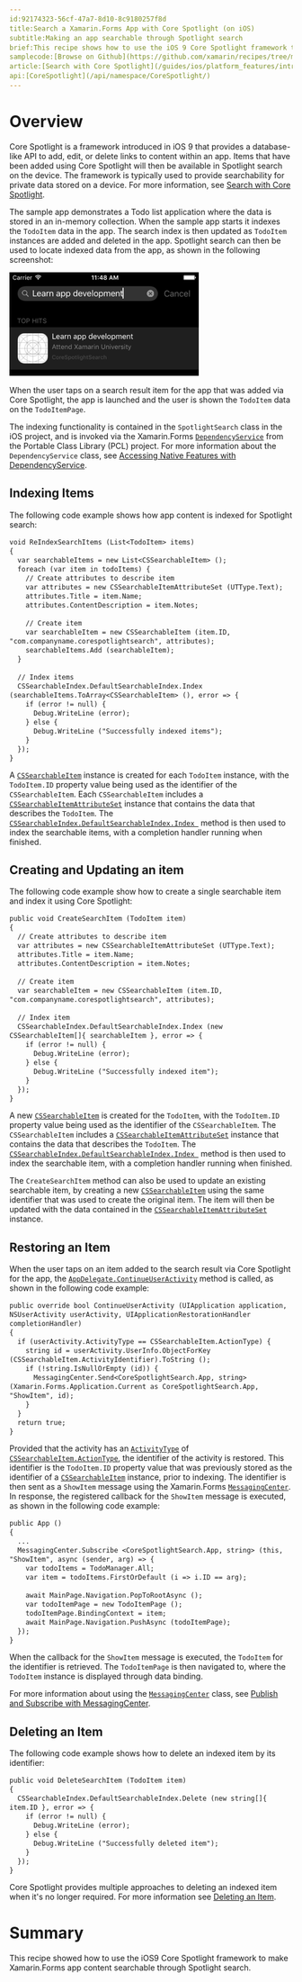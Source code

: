```yaml
---
id:92174323-56cf-47a7-8d10-8c9180257f8d
title:Search a Xamarin.Forms App with Core Spotlight (on iOS)
subtitle:Making an app searchable through Spotlight search
brief:This recipe shows how to use the iOS 9 Core Spotlight framework to make Xamarin.Forms app content searchable through Spotlight search.
samplecode:[Browse on Github](https://github.com/xamarin/recipes/tree/master/cross-platform/xamarin-forms/iOS/CoreSpotlightSearch/)
article:[Search with Core Spotlight](/guides/ios/platform_features/introduction_to_ios9/search/corespotlight/)
api:[CoreSpotlight](/api/namespace/CoreSpotlight/)
---
```


# Overview

Core Spotlight is a framework introduced in iOS 9 that provides a database-like API to add, edit, or delete links to content within an app. Items that have been added using Core Spotlight will then be available in Spotlight search on the device. The framework is typically used to provide searchability for private data stored on a device. For more information, see [Search with Core Spotlight](http://developer.xamarin.com/guides/ios/platform_features/introduction_to_ios9/search/corespotlight/).

The sample app demonstrates a Todo list application where the data is stored in an in-memory collection. When the sample app starts it indexes the `TodoItem` data in the app. The search index is then updated as `TodoItem` instances are added and deleted in the app. Spotlight search can then be used to locate indexed data from the app, as shown in the following screenshot:

![](Images/Spotlight.png)

When the user taps on a search result item for the app that was added via Core Spotlight, the app is launched and the user is shown the `TodoItem` data on the `TodoItemPage`.

The indexing functionality is contained in the `SpotlightSearch` class in the iOS project, and is invoked via the Xamarin.Forms [`DependencyService`](/api/type/Xamarin.Forms.DependencyService/) from the Portable Class Library (PCL) project. For more information about the `DependencyService` class, see [Accessing Native Features with DependencyService](https://developer.xamarin.com/guides/xamarin-forms/dependency-service/).

## Indexing Items

The following code example shows how app content is indexed for Spotlight search:

```
void ReIndexSearchItems (List<TodoItem> items)
{
  var searchableItems = new List<CSSearchableItem> ();
  foreach (var item in todoItems) {
    // Create attributes to describe item
    var attributes = new CSSearchableItemAttributeSet (UTType.Text);
    attributes.Title = item.Name;
    attributes.ContentDescription = item.Notes;

    // Create item
    var searchableItem = new CSSearchableItem (item.ID, "com.companyname.corespotlightsearch", attributes);
    searchableItems.Add (searchableItem);
  }

  // Index items
  CSSearchableIndex.DefaultSearchableIndex.Index (searchableItems.ToArray<CSSearchableItem> (), error => {
    if (error != null) {
      Debug.WriteLine (error);
    } else {
      Debug.WriteLine ("Successfully indexed items");
    }
  });
}
```

A [`CSSearchableItem`](/api/type/CoreSpotlight.CSSearchableItem/) instance is created for each `TodoItem` instance, with the `TodoItem.ID` property value being used as the identifier of the `CSSearchableItem`. Each `CSSearchableItem` includes a [`CSSearchableItemAttributeSet`](/api/type/CoreSpotlight.CSSearchableItemAttributeSet/) instance that contains the data that describes the `TodoItem`. The [`CSSearchableIndex.DefaultSearchableIndex.Index `](/api/member/CoreSpotlight.CSSearchableIndex.Index/p/CoreSpotlight.CSSearchableItem[]/System.Action{Foundation.NSError}/) method is then used to index the searchable items, with a completion handler running when finished.

## Creating and Updating an item

The following code example show how to create a single searchable item and index it using Core Spotlight:

```
public void CreateSearchItem (TodoItem item)
{
  // Create attributes to describe item
  var attributes = new CSSearchableItemAttributeSet (UTType.Text);
  attributes.Title = item.Name;
  attributes.ContentDescription = item.Notes;

  // Create item
  var searchableItem = new CSSearchableItem (item.ID, "com.companyname.corespotlightsearch", attributes);

  // Index item
  CSSearchableIndex.DefaultSearchableIndex.Index (new CSSearchableItem[]{ searchableItem }, error => {
    if (error != null) {
      Debug.WriteLine (error);
    } else {
      Debug.WriteLine ("Successfully indexed item");
    }
  });
}
```

A new [`CSSearchableItem`](/api/type/CoreSpotlight.CSSearchableItem/) is created for the `TodoItem`, with the `TodoItem.ID` property value being used as the identifier of the `CSSearchableItem`. The `CSSearchableItem` includes a [`CSSearchableItemAttributeSet`](/api/type/CoreSpotlight.CSSearchableItemAttributeSet/) instance that contains the data that describes the `TodoItem`. The [`CSSearchableIndex.DefaultSearchableIndex.Index `](/api/member/CoreSpotlight.CSSearchableIndex.Index/p/CoreSpotlight.CSSearchableItem[]/System.Action{Foundation.NSError}/) method is then used to index the searchable item, with a completion handler running when finished.

The `CreateSearchItem` method can also be used to update an existing searchable item, by creating a new [`CSSearchableItem`](/api/type/CoreSpotlight.CSSearchableItem/) using the same identifier that was used to create the original item. The item will then be updated with the data contained in the [`CSSearchableItemAttributeSet`](/api/type/CoreSpotlight.CSSearchableItemAttributeSet/) instance.

## Restoring an Item

When the user taps on an item added to the search result via Core Spotlight for the app, the [`AppDelegate.ContinueUserActivity`](/api/member/UIKit.UIApplicationDelegate.ContinueUserActivity/) method is called, as shown in the following code example:

```
public override bool ContinueUserActivity (UIApplication application, NSUserActivity userActivity, UIApplicationRestorationHandler completionHandler)
{
  if (userActivity.ActivityType == CSSearchableItem.ActionType) {
    string id = userActivity.UserInfo.ObjectForKey (CSSearchableItem.ActivityIdentifier).ToString ();
    if (!string.IsNullOrEmpty (id)) {
      MessagingCenter.Send<CoreSpotlightSearch.App, string> (Xamarin.Forms.Application.Current as CoreSpotlightSearch.App, "ShowItem", id);
    }
  }
  return true;
}
```

Provided that the activity has an [`ActivityType`](/api/property/Foundation.NSUserActivity.ActivityType/) of [`CSSearchableItem.ActionType`](/api/property/CoreSpotlight.CSSearchableItem.ActionType/), the identifier of the activity is restored. This identifier is the `TodoItem.ID` property value that was previously stored as the identifier of a [`CSSearchableItem`](/api/type/CoreSpotlight.CSSearchableItem/) instance, prior to indexing. The identifier is then sent as a `ShowItem` message using the Xamarin.Forms [`MessagingCenter`](/api/type/Xamarin.Forms.MessagingCenter/). In response, the registered callback for the `ShowItem` message is executed, as shown in the following code example:

```
public App ()
{
  ...
  MessagingCenter.Subscribe <CoreSpotlightSearch.App, string> (this, "ShowItem", async (sender, arg) => {
    var todoItems = TodoManager.All;
    var item = todoItems.FirstOrDefault (i => i.ID == arg);

    await MainPage.Navigation.PopToRootAsync ();
    var todoItemPage = new TodoItemPage ();
    todoItemPage.BindingContext = item;
    await MainPage.Navigation.PushAsync (todoItemPage);
  });
}
```

When the callback for the `ShowItem` message is executed, the `TodoItem` for the identifier is retrieved. The `TodoItemPage` is then navigated to, where the `TodoItem` instance is displayed through data binding.

For more information about using the [`MessagingCenter`](/api/type/Xamarin.Forms.MessagingCenter/) class, see [Publish and Subscribe with MessagingCenter](/guides/xamarin-forms/messaging-center/).

## Deleting an Item

The following code example shows how to delete an indexed item by its identifier:

```
public void DeleteSearchItem (TodoItem item)
{
  CSSearchableIndex.DefaultSearchableIndex.Delete (new string[]{ item.ID }, error => {
    if (error != null) {
      Debug.WriteLine (error);
    } else {
      Debug.WriteLine ("Successfully deleted item");
    }
  });
}
```

Core Spotlight provides multiple approaches to deleting an indexed item when it's no longer required. For more information see [Deleting an Item](/guides/ios/platform_features/introduction_to_ios9/search/corespotlight/#Deleting_an_Item).

# Summary

This recipe showed how to use the iOS9 Core Spotlight framework to make Xamarin.Forms app content searchable through Spotlight search.